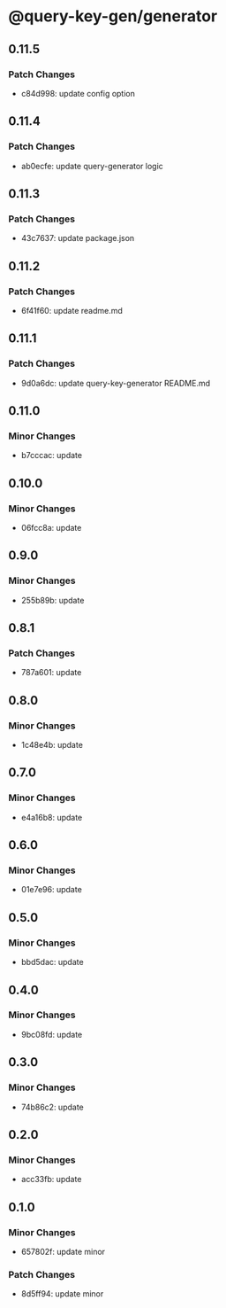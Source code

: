 # @query-key-gen/generator

## 0.11.5

### Patch Changes

- c84d998: update config option

## 0.11.4

### Patch Changes

- ab0ecfe: update query-generator logic

## 0.11.3

### Patch Changes

- 43c7637: update package.json

## 0.11.2

### Patch Changes

- 6f41f60: update readme.md

## 0.11.1

### Patch Changes

- 9d0a6dc: update query-key-generator README.md

## 0.11.0

### Minor Changes

- b7cccac: update

## 0.10.0

### Minor Changes

- 06fcc8a: update

## 0.9.0

### Minor Changes

- 255b89b: update

## 0.8.1

### Patch Changes

- 787a601: update

## 0.8.0

### Minor Changes

- 1c48e4b: update

## 0.7.0

### Minor Changes

- e4a16b8: update

## 0.6.0

### Minor Changes

- 01e7e96: update

## 0.5.0

### Minor Changes

- bbd5dac: update

## 0.4.0

### Minor Changes

- 9bc08fd: update

## 0.3.0

### Minor Changes

- 74b86c2: update

## 0.2.0

### Minor Changes

- acc33fb: update

## 0.1.0

### Minor Changes

- 657802f: update minor

### Patch Changes

- 8d5ff94: update minor
